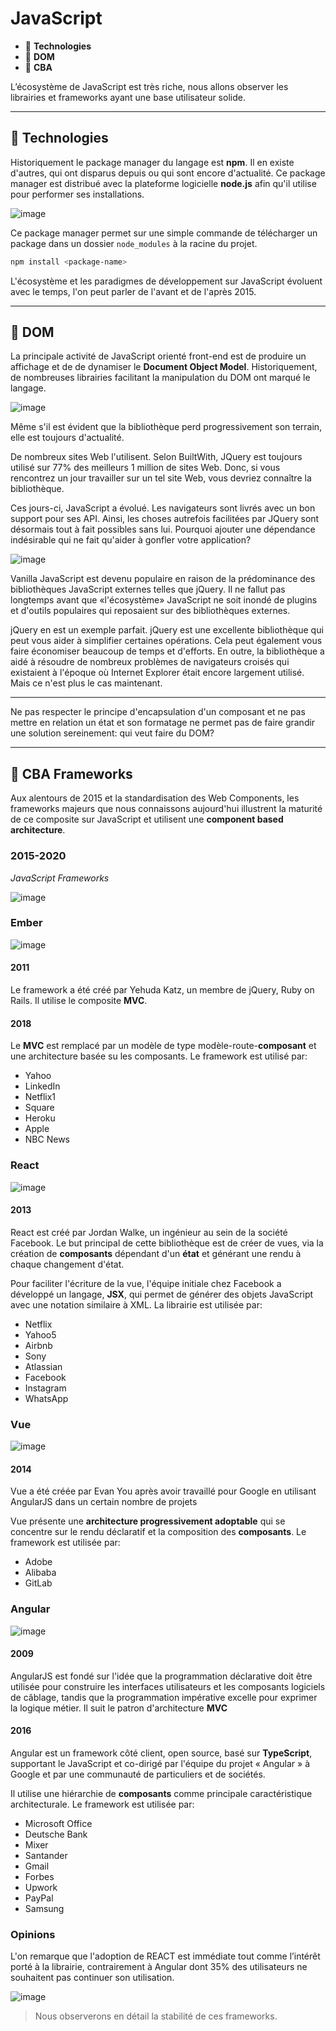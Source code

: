 # JavaScript

*  🔖 **Technologies**
*  🔖 **DOM**
*  🔖 **CBA**

L’écosystème de JavaScript est très riche, nous allons observer les librairies et frameworks ayant une base utilisateur solide.

___

## 📑 Technologies

Historiquement le package manager du langage est **npm**. Il en existe d'autres, qui ont disparus depuis ou qui sont encore d'actualité. Ce package manager est distribué avec la plateforme logicielle **node.js** afin qu'il utilise pour performer ses installations.

![image](https://raw.githubusercontent.com/seeren-training/Front-End/master/wiki/resources/node.png)

Ce package manager permet sur une simple commande de télécharger un package dans un dossier `node_modules` à la racine du projet.

```bash
npm install <package-name>
```

L'écosystème et les paradigmes de développement sur JavaScript évoluent avec le temps, l'on peut parler de l'avant et de l'après 2015.


___

## 📑 DOM

La principale activité de JavaScript orienté front-end est de produire un affichage et de de dynamiser le **Document Object Model**. Historiquement, de nombreuses librairies facilitant la manipulation du DOM ont marqué le langage.

![image](https://raw.githubusercontent.com/seeren-training/Front-End/master/wiki/resources/jquery.png)

Même s'il est évident que la bibliothèque perd progressivement son terrain, elle est toujours d'actualité.

De nombreux sites Web l'utilisent. Selon BuiltWith, JQuery est toujours utilisé sur 77% des meilleurs 1 million de sites Web. Donc, si vous rencontrez un jour travailler sur un tel site Web, vous devriez connaître la bibliothèque.

Ces jours-ci, JavaScript a évolué. Les navigateurs sont livrés avec un bon support pour ses API. Ainsi, les choses autrefois facilitées par JQuery sont désormais tout à fait possibles sans lui. Pourquoi ajouter une dépendance indésirable qui ne fait qu'aider à gonfler votre application?


![image](https://raw.githubusercontent.com/seeren-training/Front-End/master/wiki/resources/vanilla.png)

Vanilla JavaScript est devenu populaire en raison de la prédominance des bibliothèques JavaScript externes telles que jQuery. Il ne fallut pas longtemps avant que «l'écosystème» JavaScript ne soit inondé de plugins et d'outils populaires qui reposaient sur des bibliothèques externes.

jQuery en est un exemple parfait. jQuery est une excellente bibliothèque qui peut vous aider à simplifier certaines opérations. Cela peut également vous faire économiser beaucoup de temps et d'efforts. En outre, la bibliothèque a aidé à résoudre de nombreux problèmes de navigateurs croisés qui existaient à l'époque où Internet Explorer était encore largement utilisé. Mais ce n'est plus le cas maintenant.

___

Ne pas respecter le principe d'encapsulation d'un composant et ne pas mettre en relation un état et son formatage ne permet pas de faire grandir une solution sereinement: qui veut faire du DOM?

___

## 📑 CBA Frameworks

Aux alentours de 2015 et la standardisation des Web Components, les frameworks majeurs que nous connaissons aujourd'hui illustrent la maturité de ce composite sur JavaScript et utilisent une **component based architecture**.

### 2015-2020

*JavaScript Frameworks*

![image](https://raw.githubusercontent.com/seeren-training/Front-End/master/wiki/resources/ranking.png)

### Ember

![image](https://raw.githubusercontent.com/seeren-training/Front-End/master/wiki/resources/ember.png)

#### 2011

Le framework a été créé par Yehuda Katz, un membre de jQuery, Ruby on Rails. Il utilise le composite **MVC**.

#### 2018

Le **MVC** est remplacé par un modèle de type modèle-route-**composant** et une architecture basée su les composants. Le framework est utilisé par:

* Yahoo
* LinkedIn
* Netflix1
* Square
* Heroku
* Apple 
* NBC News 

### React

![image](https://raw.githubusercontent.com/seeren-training/Front-End/master/wiki/resources/react.png)

#### 2013

React est créé par Jordan Walke, un ingénieur au sein de la société Facebook. Le but principal de cette bibliothèque est de créer de vues, via la création de **composants** dépendant d'un **état** et générant une rendu à chaque changement d'état. 

 Pour faciliter l'écriture de la vue, l'équipe initiale chez Facebook a développé un langage, **JSX**, qui permet de générer des objets JavaScript avec une notation similaire à XML. La librairie est utilisée par:

* Netflix
* Yahoo5
* Airbnb
* Sony
* Atlassian
* Facebook
* Instagram
* WhatsApp


### Vue 

![image](https://raw.githubusercontent.com/seeren-training/Front-End/master/wiki/resources/vue.png)

#### 2014

Vue a été créée par Evan You après avoir travaillé pour Google en utilisant AngularJS dans un certain nombre de projets

Vue présente une **architecture progressivement adoptable** qui se concentre sur le rendu déclaratif et la composition des **composants**. Le framework est utilisée par:

* Adobe
* Alibaba
* GitLab

### Angular

![image](https://raw.githubusercontent.com/seeren-training/Front-End/master/wiki/resources/angular.png)

#### 2009

AngularJS est fondé sur l'idée que la programmation déclarative doit être utilisée pour construire les interfaces utilisateurs et les composants logiciels de câblage, tandis que la programmation impérative excelle pour exprimer la logique métier. Il suit le patron d'architecture **MVC**

#### 2016

Angular est un framework côté client, open source, basé sur **TypeScript**, supportant le JavaScript et co-dirigé par l'équipe du projet « Angular » à Google et par une communauté de particuliers et de sociétés.

Il utilise une hiérarchie de **composants** comme principale caractéristique architecturale. Le framework est utilisée par:

* Microsoft Office
* Deutsche Bank
* Mixer
* Santander
* Gmail
* Forbes
* Upwork
* PayPal
* Samsung


### Opinions

L'on remarque que l'adoption de REACT est immédiate tout comme l’intérêt porté à la librairie, contrairement à  Angular dont 35% des utilisateurs ne souhaitent pas continuer son utilisation.

![image](https://raw.githubusercontent.com/seeren-training/Front-End/master/wiki/resources/interest.png)

> Nous observerons en détail la stabilité de ces frameworks.
